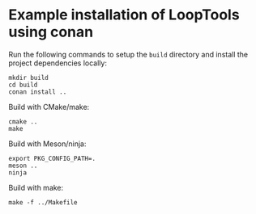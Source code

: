# Example installation of LoopTools using conan

Run the following commands to setup the `build` directory and install
the project dependencies locally:

    mkdir build
    cd build
    conan install ..

Build with CMake/make:

    cmake ..
    make

Build with Meson/ninja:

    export PKG_CONFIG_PATH=.
    meson ..
    ninja

Build with make:

    make -f ../Makefile

